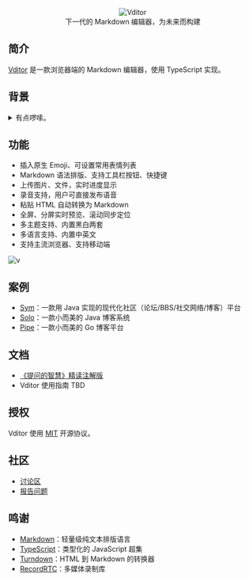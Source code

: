 <p align="center">
<img alt="Vditor" src="https://user-images.githubusercontent.com/873584/52320007-9980bf00-2a07-11e9-8acc-0fb5a7fab8c9.png" />
<br>
下一代的 Markdown 编辑器，为未来而构建
</p>

## 简介

[Vditor](https://github.com/b3log/vditor) 是一款浏览器端的 Markdown 编辑器，使用 TypeScript 实现。

## 背景

<details>
<summary>有点啰嗦。</summary>
<br>

我们在开发 [Sym](https://github.com/b3log/symphony) 的初期是直接使用 WYSIWYG 富文本编辑器的。那时候基于 HTML 的编辑器非常流行，项目中引用起来也很方便，也符合用户当时的使用习惯。

后来，Markdown 的崛起逐步改变了大家的排版方式。再加上我们其他几个项目都是面向程序员用户的，所以迁移到 md 上也是大势所趋。我们选择了 [CodeMirror](https://github.com/codemirror/CodeMirror)，这是一款优秀的编辑器，它对开发者提供了丰富的编程接口，对各种浏览器的兼容性也比较好。

再后来，随着我们项目业务需求方面的沉淀，使用 CodeMirror 有时候会感到比较“笨重”。比如要实现 @自动完成用户名列表、插入 Emoji、上传文件等就需要比较深入的二次开发，而这些业务需求恰恰是很多项目场景共有且必备的。

终于，我们决定开始在 Sym 中自己实现编辑器。随着几个版本的迭代，Sym 的编辑器也日趋成熟。在我们运营的社区[黑客派](https://hacpai.com)上陆续有人问我们是否能将编辑器单独抽离出来提供给大家使用。与此同时，我们的前端主程 [V](https://hacpai.com/member/Vanessa) 同学对于维护分散在各个项目中的编辑器也感到有点力不从心，外加她最近在学 TypeScript 正好需要练手实践，所以就决定使用 ts 来实现一个全新的浏览器端 md 编辑器。

于是，Vditor 就这样诞生了。
</details>

## 功能

* 插入原生 Emoji、可设置常用表情列表
* Markdown 语法排版、支持工具栏按钮、快捷键
* 上传图片、文件，实时进度显示
* 录音支持，用户可直接发布语音
* 粘贴 HTML 自动转换为 Markdown
* 全屏、分屏实时预览、滚动同步定位
* 多主题支持、内置黑白两套
* 多语言支持、内置中英文
* 支持主流浏览器、支持移动端

![v](https://user-images.githubusercontent.com/873584/52259243-fc694c00-295c-11e9-92e8-a0280de2b766.png)

## 案例

* [Sym](https://github.com/b3log/symphony)：一款用 Java 实现的现代化社区（论坛/BBS/社交网络/博客）平台
* [Solo](https://github.com/b3log/solo)：一款小而美的 Java 博客系统
* [Pipe](https://github.com/b3log/pipe)：一款小而美的 Go 博客平台

## 文档

* [《提问的智慧》精读注解版](https://hacpai.com/article/1536377163156)
* Vditor 使用指南 TBD

## 授权

Vditor 使用 [MIT](https://opensource.org/licenses/MIT) 开源协议。

## 社区

* [讨论区](https://hacpai.com/tag/vditor)
* [报告问题](https://github.com/b3log/viditor/issues/new/choose)

## 鸣谢

* [Markdown](https://en.wikipedia.org/wiki/Markdown)：轻量级纯文本排版语言
* [TypeScript](https://github.com/Microsoft/TypeScript)：类型化的 JavaScript 超集
* [Turndown](https://github.com/domchristie/turndown)：HTML 到 Markdown 的转换器
* [RecordRTC](https://github.com/muaz-khan/RecordRTC)：多媒体录制库
